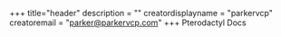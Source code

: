 +++
title="header"
description = ""
creatordisplayname = "parkervcp"
creatoremail = "parker@parkervcp.com"
+++
Pterodactyl Docs

